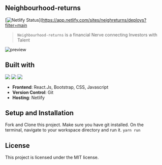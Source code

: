 ## Neighbourhood-returns

[![Netlify Status](https://api.netlify.com/api/v1/badges/d989ba5f-681a-446f-b47f-f196a4a0bb35/deploy-status)](https://app.netlify.com/sites/neighreturns/deploys?filter=main

>```Neighbourhood-returns``` is a financial Nerve connecting Investors with Talent

![preview](https://user-images.githubusercontent.com/68610608/234695775-c5921658-c3af-4979-9331-8d8ab70e817b.png)


## Built with
<img src="https://img.shields.io/badge/html5%20-%23E34F26.svg?&style=for-the-badge&logo=html5&logoColor=white"/>  <img src="https://img.shields.io/badge/css3%20-%231572B6.svg?&style=for-the-badge&logo=css3&logoColor=white"/> <img src="https://img.shields.io/badge/javascript%20-%23323330.svg?&style=for-the-badge&logo=javascript&logoColor=%23F7DF1E"/> 

- **Frontend**: React.Js, Bootstrap, CSS, Javascript
- **Version Control**: Git
- **Hosting**: Netlify

## Setup and Installation
Fork and Clone this project. Make sure you have git installed. On the terminal, navigate to your workspace directory and run it.
`yarn run`
​
​
## License
This project is licensed under the MIT license.


